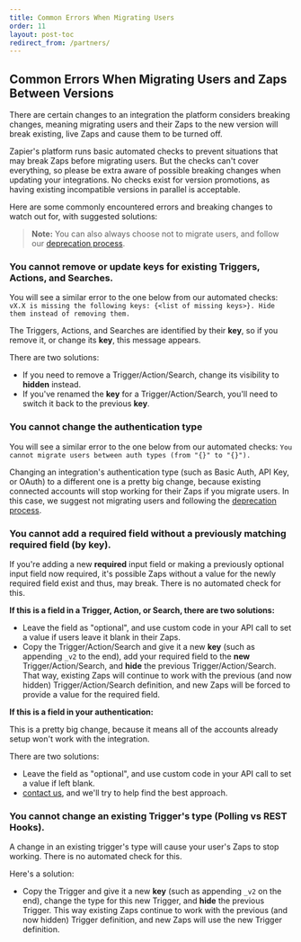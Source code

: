 ```yaml
---
title: Common Errors When Migrating Users
order: 11
layout: post-toc
redirect_from: /partners/
---
```

<a id="deploy-errors"></a>

## Common Errors When Migrating Users and Zaps Between Versions

There are certain changes to an integration the platform considers breaking changes, meaning migrating users and their Zaps to the new version will break existing, live Zaps and cause them to be turned off. 

Zapier's platform runs basic automated checks to prevent situations that may break Zaps before migrating users. But the checks can't cover everything, so please be extra aware of possible breaking changes when updating your integrations. No checks exist for version promotions, as having existing incompatible versions in parallel is acceptable.

Here are some commonly encountered errors and breaking changes to watch out for, with suggested solutions:

> **Note:** You can also always choose not to migrate users, and follow our [deprecation process](https://platform.zapier.com/cli_tutorials/versions#deprecate-an-older-version-of-your-integration).

### You cannot remove or update keys for existing Triggers, Actions, and Searches.

You will see a similar error to the one below from our automated checks:
`vX.X is missing the following keys: {<list of missing keys>}. Hide them instead of removing them.`

The Triggers, Actions, and Searches are identified by their **key**, so if you remove it, or change its **key**, this message appears.

There are two solutions:

- If you need to remove a Trigger/Action/Search, change its visibility to **hidden** instead.
- If you've renamed the **key** for a Trigger/Action/Search, you'll need to switch it back to the previous **key**.

### You cannot change the authentication type

You will see a similar error to the one below from our automated checks:
`You cannot migrate users between auth types (from "{}" to "{}").`

Changing an integration's authentication type (such as Basic Auth, API Key, or OAuth) to a different one is a pretty big change, because existing connected accounts will stop working for their Zaps if you migrate users. In this case, we suggest not migrating users and following the [deprecation process](https://platform.zapier.com/cli_tutorials/versions#deprecate-an-older-version-of-your-integration).

### You cannot add a required field without a previously matching required field (by key).

If you're adding a new **required** input field or making a previously optional input field now required, it's possible Zaps without a value for the newly required field exist and thus, may break. There is no automated check for this.

**If this is a field in a Trigger, Action, or Search, there are two solutions:**

- Leave the field as "optional", and use custom code in your API call to set a value if users leave it blank in their Zaps.
- Copy the Trigger/Action/Search and give it a new **key** (such as appending `_v2` to the end), add your required field to the **new** Trigger/Action/Search, and **hide** the previous Trigger/Action/Search. That way, existing Zaps will continue to work with the previous (and now hidden) Trigger/Action/Search definition, and new Zaps will be forced to provide a value for the required field.

**If this is a field in your authentication:**

This is a pretty big change, because it means all of the accounts already setup won't work with the integration.

There are two solutions:

- Leave the field as "optional", and use custom code in your API call to set a value if left blank.
- [contact us](mailto:partners@zapier.com), and we'll try to help find the best approach.

### You cannot change an existing Trigger's type (Polling vs REST Hooks).

A change in an existing trigger's type will cause your user's Zaps to stop working. There is no automated check for this.

Here's a solution:

- Copy the Trigger and give it a new **key** (such as appending `_v2` on the end), change the type for this new Trigger, and **hide** the previous Trigger. This way existing Zaps continue to work with the previous (and now hidden) Trigger definition, and new Zaps will use the new Trigger definition.
